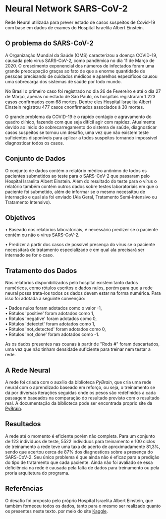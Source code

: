 # Neural Network SARS-CoV-2

Rede Neural utilizada para prever estado de casos suspeitos de Covid-19 com base em dados de exames do Hospital Israelita Albert Einstein.

## O problema do SARS-CoV-2

A Organização Mundial da Saúde (OMS) caracterizou a  doença COVID-19, causada pelo virus SARS-CoV-2, como pandêmica no dia 11 de Março de 2020. O crescimento exponencial dos números de infectados foram uma grande preocupação graças ao fato de que a enorme quantidade de pessoas precisando de cuidados médicos e aparelhos específicos causou uma sobrecarga dos sistemas de saúde por todo mundo.

No Brasil o primeiro caso foi registrado no dia 26 de Fevereiro e até o dia 27 de Março, apenas no estado de São Paulo, os hospitais registraram 1.223 casos confirmados com 68 mortes. Dentre eles Hospital Israelita Albert Einstein registrou 477 casos cnonfirmados associados à 30 mortes.

O grande problema da COVID-19 é o rápido contágio e agravamento do quadro clínico, fazendo com que seja difícil agir com rapidez. Atualmente devido ao início do sobrecarregamento do sistema de saúde, diagnosticar casos suspeitos se tornou um desafio, uma vez que não existem teste suficientes disponíveis para aplicar a todos suspeitos tornando impossível diagnosticar todos os casos.

## Conjunto de Dados

O conjunto de dados contém o relatório médico anônimo de todos os pacientes submetidos ao teste para o SARS-CoV-2 que passaram pelo Hospital Israelita Albert Einstein. Além do resultado do teste para o vírus o relatório também contém outros dados sobre testes laboratoriais em que o paciente foi submetido, além de informar se o mesmo necessitou de internação e qual ala foi enviado (Ala Geral, Tratamento Semi-Intensivo ou Tratamento Intensivo).

## Objetivos

• Baseado nos relatórios laboratoriais, é necessário predizer se o paciente contém ou não o vírus SARS-CoV-2.

• Predizer à partir dos casos de possível presença do vírus se o paciente necessitará de tratamento especializado e em qual ala precisará ser internado se for o caso.

## Tratamento dos Dados

Nos relatórios disponibilizados pelo hospital existem tanto dados numéricos, como rótulos escritos e dados nulos, porém para que a rede neural possa trata-los todos os dados devem estar na forma numérica. Para isso foi adotada a seguinte convenção:

• Dados nulos foram adotados como o valor -1,  
• Rótulos 'positive' foram adotados como 1,  
• Rótulos 'negative' foram adotados como 0,  
• Rótulos 'detectet' foram adotados como 1,  
• Rótulos 'not_detected' foram adotados como 0,  
• Rótulos 'not_done' foram adotados como -1.  

As os dados presentes nas counas à partir de "Rods #" foram descartados, uma vez que não tinham densidade suficiente para treinar nem testar a rede.

## A Rede Neural

A rede foi criada com o auxílio da biblioteca *PyBrain*, que cria uma rede neural com o aprendizado baseado em reforço, ou seja, o treinamento se dá por diversas iterações seguidas onde os pesos são redefinidos a cada passagem baseados na comparação do resultado previsto com o resultado real. A documentação da biblioteca pode ser encontrada proprio site da  [PyBrain](http://pybrain.org/docs/).

## Resultados

A rede até o momento é eficiente porém não completa. Para um conjunto de 123 individuos de teste, 5522 individuos para treinamento e 100 ciclos de treinamento a rede teve uma taxa de acerto de aproximadamente 81,3%, sendo que acertou cerca de 87% dos diagnosticos sobre a presença do SARS-CoV-2. Seu único problema é que ainda não é eficaz para a predição do tipo de tratamento que cada paciente. Ainda não foi avaliado se essa deficiência na rede é causada pela falta de dados para treinamento ou pela proria arquitetura do programa.

## Referências

O desafio foi proposto pelo próprio Hospital Israelita Albert Einstein, que também forneceu todos os dados, tanto para o mesmo ser realizado quanto os presentes neste texto. por meio do site [Kaggle](https://www.kaggle.com/dataset/e626783d4672f182e7870b1bbe75fae66bdfb232289da0a61f08c2ceb01cab01?fbclid=IwAR3TwoAO658qv48xfTphad9v42FAWUGpb3-KM72D4myV0sS8_tzLgWnb78E).
